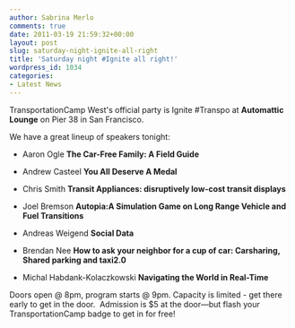 ```yaml
---
author: Sabrina Merlo
comments: true
date: 2011-03-19 21:59:32+00:00
layout: post
slug: saturday-night-ignite-all-right
title: 'Saturday night #Ignite all right!'
wordpress_id: 1034
categories:
- Latest News
---
```


TransportationCamp West's official party is Ignite #Transpo at **Automattic Lounge** on Pier 38 in San Francisco.

We have a great lineup of speakers tonight:






	
  * Aaron Ogle **The Car-Free Family: A Field Guide**

	
  * Andrew Casteel **You All Deserve A Medal**

	
  * Chris Smith **Transit Appliances: disruptively low-cost transit displays**

	
  * Joel Bremson **Autopia:A Simulation Game on Long Range Vehicle and Fuel Transitions**

	
  * Andreas Weigend **Social Data**

	
  * Brendan Nee **How to ask your neighbor for a cup of car: Carsharing, Shared parking and taxi2.0**

	
  * Michal Habdank-Kolaczkowski **Navigating the World in Real-Time**


Doors open @ 8pm, program starts @ 9pm. Capacity is limited - get there early to get in the door.  Admission is $5 at the door—but flash your TransportationCamp badge to get in for free!


